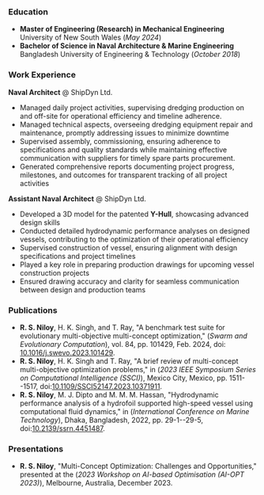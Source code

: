 ### Education
- **Master of Engineering (Research) in Mechanical Engineering**
  University of New South Wales
  (_May 2024_)
- **Bachelor of Science in Naval Architecture & Marine Engineering**
  Bangladesh University of Engineering & Technology
  (_October 2018_)

### Work Experience
**Naval Architect** @ ShipDyn Ltd.
- Managed daily project activities, supervising dredging production on and off-site for operational efficiency and timeline adherence.
- Managed technical aspects, overseeing dredging equipment repair and maintenance, promptly addressing issues to minimize downtime
- Supervised assembly, commissioning, ensuring adherence to specifications and quality standards while maintaining effective communication with suppliers for timely spare parts procurement.
- Generated comprehensive reports documenting project progress, milestones, and outcomes for transparent tracking of all project activities

**Assistant Naval Architect** @ ShipDyn Ltd.
- Developed a 3D model for the patented **Y-Hull**, showcasing advanced design skills
- Conducted detailed hydrodynamic performance analyses on designed vessels, contributing to the optimization of their operational efficiency
- Supervised construction of vessel, ensuring alignment with design specifications and project timelines
- Played a key role in preparing production drawings for upcoming vessel construction projects
- Ensured drawing accuracy and clarity for seamless communication between design and production teams

### Publications
- **R. S. Niloy**, H. K. Singh, and T. Ray, "A benchmark test suite for evolutionary multi-objective multi-concept optimization," (_Swarm and Evolutionary Computation_), vol. 84, pp. 101429, Feb. 2024, doi: [10.1016/j.swevo.2023.101429](https://10.1016/j.swevo.2023.101429).
- **R. S. Niloy**, H. K. Singh and T. Ray, "A brief review of multi-concept multi-objective optimization problems," in (_2023 IEEE Symposium Series on Computational Intelligence (SSCI)_), Mexico City, Mexico, pp. 1511--1517, doi:[10.1109/SSCI52147.2023.10371911](https://10.1109/SSCI52147.2023.10371911).
- **R. S. Niloy**, M. J. Dipto and M. M. M. Hassan, "Hydrodynamic performance analysis of a hydrofoil supported high-speed vessel using computational fluid dynamics," in (_International Conference on Marine Technology_), Dhaka, Bangladesh, 2022, pp. 29-1--29-5, doi:[10.2139/ssrn.4451487](https://10.2139/ssrn.4451487).

### Presentations
- **R. S. Niloy**, "Multi-Concept Optimization: Challenges and Opportunities," presented at the (_2023 Workshop on AI-based Optimisation (AI-OPT 2023)_), Melbourne, Australia, December 2023.
